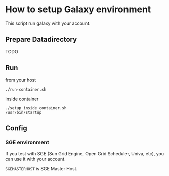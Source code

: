 # How to setup Galaxy environment

This script run galaxy with your account.


## Prepare Datadirectory

TODO

## Run

from your host

```
./run-container.sh
```

inside container

```
./setup_inside_container.sh
/usr/bin/startup
```

## Config

### SGE environment

If you test with SGE (Sun Grid Engine, Open Grid Scheduler, Univa, etc),
 you can use it with your account.


`SGEMASTERHOST` is SGE Master Host.
